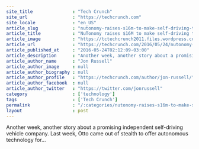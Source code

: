 ```yaml
---
site_title               : "Tech Crunch"
site_url                 : "https://techcrunch.com"
site_locale              : "en_US"
article_slug             : "nutonomy-raises-s16m-to-make-self-driving-taxis-a-reality-by-2018"
article_title            : "NuTonomy raises $16M to make self-driving taxis a reality by 2018"
article_image            : "https://tctechcrunch2011.files.wordpress.com/2016/05/nutonomy.jpg?w=764&h=400&crop=1"
article_url              : "https://techcrunch.com/2016/05/24/nutonomy-raises-16m-to-make-self-driving-taxis-a-reality-by-2018/"
article_published_at     : "2016-05-24T02:12:09-03:00"
article_description      : "Another week, another story about a promising independent self-driving vehicle company. Last week, Otto came out of stealth to offer autonomous technology for..."
article_author_name      : "Jon Russell"
article_author_image     : null
article_author_biography : null
article_author_profile   : "https://techcrunch.com/author/jon-russell/"
article_author_facebook  : null
article_author_twitter   : "https://twitter.com/jonrussell"
category                 : ['technology']
tags                     : ['Tech Crunch']
permalink                : "/:categories/nutonomy-raises-s16m-to-make-self-driving-taxis-a-reality-by-2018/"
layout                   : post
---
```


Another week, another story about a promising independent self-driving vehicle company. Last week, Otto came out of stealth to offer autonomous technology for...
